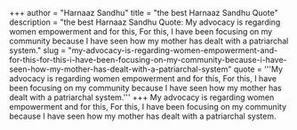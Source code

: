 +++
author = "Harnaaz Sandhu"
title = "the best Harnaaz Sandhu Quote"
description = "the best Harnaaz Sandhu Quote: My advocacy is regarding women empowerment and for this, For this, I have been focusing on my community because I have seen how my mother has dealt with a patriarchal system."
slug = "my-advocacy-is-regarding-women-empowerment-and-for-this-for-this-i-have-been-focusing-on-my-community-because-i-have-seen-how-my-mother-has-dealt-with-a-patriarchal-system"
quote = '''My advocacy is regarding women empowerment and for this, For this, I have been focusing on my community because I have seen how my mother has dealt with a patriarchal system.'''
+++
My advocacy is regarding women empowerment and for this, For this, I have been focusing on my community because I have seen how my mother has dealt with a patriarchal system.
